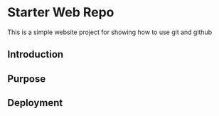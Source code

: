 # Starter Web Repo

This is a simple website project for showing how to use git and github

## Introduction

## Purpose

## Deployment
